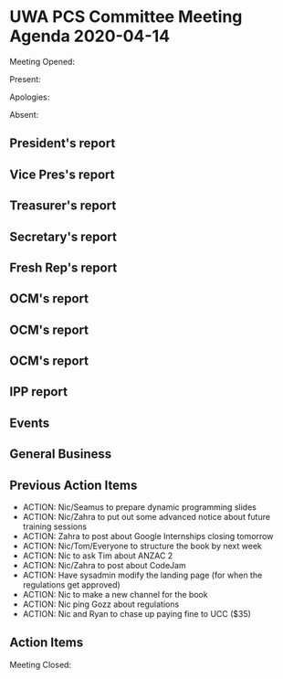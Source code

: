 # UWA PCS Committee Meeting Agenda 2020-04-14
Meeting Opened: 

Present: 

Apologies: 

Absent: 

## President's report
## Vice Pres's report
## Treasurer's report
## Secretary's report
## Fresh Rep's report
## OCM's report
## OCM's report
## OCM's report
## IPP report
## Events
## General Business
## Previous Action Items
- ACTION: Nic/Seamus to prepare dynamic programming slides
- ACTION: Nic/Zahra to put out some advanced notice about future training sessions
- ACTION: Zahra to post about Google Internships closing tomorrow
- ACTION: Nic/Tom/Everyone to structure the book by next week
- ACTION: Nic to ask Tim about ANZAC 2
- ACTION: Nic/Zahra to post about CodeJam
- ACTION: Have sysadmin modify the landing page (for when the regulations get approved)
- ACTION: Nic to make a new channel for the book
- ACTION: Nic ping Gozz about regulations
- ACTION: Nic and Ryan to chase up paying fine to UCC ($35)
## Action Items 

Meeting Closed:
